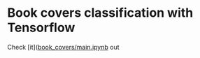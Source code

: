 # Book covers classification with Tensorflow

Check [it]([book_covers/main.ipynb](https://github.com/mary-el/book_covers/blob/main/main.ipynb) out
